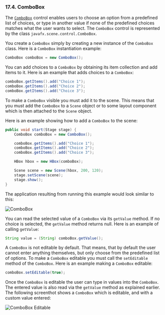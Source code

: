 ### 17.4. ComboBox

The [`ComboBox`](https://docs.oracle.com/javase/8/javafx/api/javafx/scene/control/ComboBox.html) control enables users to choose an option from a predefined list of choices, or type in another value if none of the predefined choices matches what the user wants to select. The `ComboBox` control is represented by the class `javafx.scene.control.ComboBox`. 

You create a `ComboBox` simply by creating a new instance of the `ComboBox` class. Here is a `ComboBox` instantiation example:

```java
ComboBox comboBox = new ComboBox();
```

You can add choices to a `ComboBox` by obtaining its item collection and add items to it. Here is an example that adds choices to a  `ComboBox`:

```java
comboBox.getItems().add("Choice 1");
comboBox.getItems().add("Choice 2");
comboBox.getItems().add("Choice 3");
```

To make a `ComboBox` visible you must add it to the scene. This means that you must add the `ComboBox` to a `Scene` object or to some layout component which is then attached to the `Scene` object.

Here is an example showing how to add a `ComboBox` to the scene:

```java
public void start(Stage stage) {
    ComboBox comboBox = new ComboBox();

    comboBox.getItems().add("Choice 1");
    comboBox.getItems().add("Choice 2");
    comboBox.getItems().add("Choice 3");

    HBox hbox = new HBox(comboBox);

    Scene scene = new Scene(hbox, 200, 120);
    stage.setScene(scene);
    stage.show();
}
```

The application resulting from running this example would look similar to this:

![ComboBox]({{site.baseurl}}/images/17_4_ComboBox.png)

You can read the selected value of a `ComboBox` via its `getValue` method. If no choice is selected, the `getValue` method returns null. Here is an example of calling `getValue`:

```java
String value = (String) comboBox.getValue();
```

A `ComboBox` is not editable by default. That means, that by default the user cannot enter anything themselves, but only choose from the predefined list of options. To make a `ComboBox` editable you must call the `setEditable` method of the `ComboBox`. Here is an example making a `ComboBox` editable:

```java
comboBox.setEditable(true);
```

Once the `ComboBox` is editable the user can type in values into the `ComboBox`. The entered value is also read via the `getValue` method as explained earlier. The following screenthot shows a `ComboBox` which is editable, and with a custom value entered:

![ComboBox Editable]({{site.baseurl}}/images/17_4_ComboBoxEdit.png)